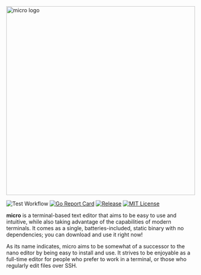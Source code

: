 <img alt="micro logo" src="./assets/micro-logo-drop.svg" width="500px"/>

![Test Workflow](https://github.com/cmdada/adamicro/actions/workflows/test.yaml/badge.svg)
[![Go Report Card](https://goreportcard.com/badge/github.com/zyedidia/micro)](https://goreportcard.com/report/github.com/zyedidia/micro)
[![Release](https://img.shields.io/github/release/zyedidia/micro.svg?label=Release)](https://github.com/cmdada/adamicro/releases)
[![MIT License](https://img.shields.io/badge/license-MIT-blue.svg)](https://github.com/zyedidia/micro/blob/master/LICENSE)

**micro** is a terminal-based text editor that aims to be easy to use and intuitive, while also taking advantage of the capabilities
of modern terminals. It comes as a single, batteries-included, static binary with no dependencies; you can download and use it right now!

As its name indicates, micro aims to be somewhat of a successor to the nano editor by being easy to install and use.
It strives to be enjoyable as a full-time editor for people who prefer to work in a terminal, or those who regularly edit files over SSH.
